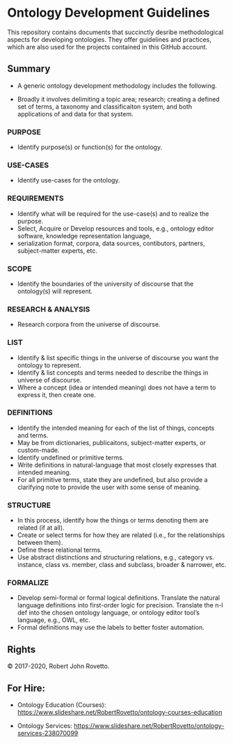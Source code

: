 # Ontology Development Guidelines
This repository contains documents that succinctly desribe methodological aspects for developing ontologies. They offer guidelines and practices, which are also used for the projects contained in this GitHub account.

## Summary
- A generic ontology development methodology includes the following. 

- Broadly it involves delimiting a topic area; research; creating a defined set of terms, a taxonomy and classificaiton system, and both applications of and data for that system.

### PURPOSE
- Identify purpose(s) or function(s) for the ontology.

### USE-CASES
- Identify use-cases for the ontology.

### REQUIREMENTS
- Identify what will be required for the use-case(s) and to realize the purpose.
- Select, Acquire or Develop resources and tools, e.g., ontology editor software, knowledge representation language, 
- serialization format, corpora, data sources, contibutors, partners, subject-matter experts, etc.

### SCOPE
- Identify the boundaries of the university of discourse  that the ontology(s) will represent.

### RESEARCH & ANALYSIS
- Research corpora from the universe of discourse.

### LIST
- Identify & list specific things in the universe of discourse you want the ontology to represent.
- Identify & list concepts and terms needed to describe the things in universe of discourse. 
- Where a concept (idea or intended meaning) does not have a term to express it, then create one.

### DEFINITIONS
- Identify the intended meaning for each of the list of things, concepts and terms.
- May be from dictionaries, publicaitons, subject-matter experts, or custom-made. 
- Identify undefined or primitive terms. 
- Write definitions in natural-language that most closely expresses that intended meaning.
- For all primitive terms, state they are undefined, but also provide a clarifying note to provide the user with some sense of meaning. 

### STRUCTURE
- In this process, identify how the things or terms denoting them are related (if at all).
 - Create or select terms for how they are related (i.e., for the relationships between them).
 - Define these relational terms.
 - Use abstract distinctions and structuring relations, e.g., category vs. instance, class vs. member, class and subclass, broader & narrower, etc. 

### FORMALIZE
- Develop semi-formal or formal logical definitions. Translate the natural language definitions into first-order logic for precision. Translate the n-l def into the chosen ontology language, or ontology editor tool’s language, e.g., OWL, etc.
- Formal definitions may use the labels to better foster automation.
	      

## Rights
© 2017-2020, Robert John Rovetto.


## For Hire:

- Ontology Education (Courses): https://www.slideshare.net/RobertRovetto/ontology-courses-education

- Ontology Services: https://www.slideshare.net/RobertRovetto/ontology-services-238070099
